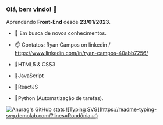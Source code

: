 ### Olá, bem vindo! 👋

Aprendendo **Front-End** desde **23/01/2023**.

- 🌱 Em busca de novos conhecimentos.
- 📫 Contatos: Ryan Campos on linkedin / https://www.linkedin.com/in/ryan-campos-40abb7256/

- 💨HTML5 & CSS3
- 💨JavaScript
- 💨ReactJS
- 💨Python (Automatização de tarefas).
<!--

-->
![Anurag's GitHub stats](https://github-readme-stats.vercel.app/api?username=htxe&show_icons=true&theme=tokyonight)
[![Typing SVG](https://readme-typing-svg.demolab.com/?lines=Rondônia ✅)](https://git.io/typing-svg)
